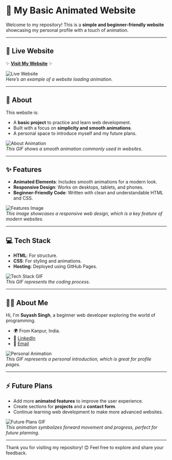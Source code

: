 # 🌟 My Basic Animated Website

Welcome to my repository! This is a **simple and beginner-friendly website** showcasing my personal profile with a touch of animation.

---

## 🚀 Live Website
✨ **[Visit My Website](https://yourwebsite.com)** ✨  

![Live Website](https://gifyard.com/wp-content/uploads/2023/04/Tumblr.gif)  
*Here’s an example of a website loading animation.*

---

## 📜 About
This website is:
- A **basic project** to practice and learn web development.
- Built with a focus on **simplicity and smooth animations**.
- A personal space to introduce myself and my future plans.

![About Animation](https://i.pinimg.com/originals/2a/53/65/2a53651a35816f499270d8275fd5318f.gif)  
*This GIF shows a smooth animation commonly used in websites.*

---

## ✨ Features
- **Animated Elements**: Includes smooth animations for a modern look.
- **Responsive Design**: Works on desktops, tablets, and phones.
- **Beginner-Friendly Code**: Written with clean and understandable HTML and CSS.

![Features Image](https://www.searchenginejournal.com/wp-content/uploads/2021/10/responsive-web-design-1-61f01c4b64c5f-sej.png)  
*This image showcases a responsive web design, which is a key feature of modern websites.*

---


## 💻 Tech Stack
- **HTML**: For structure.
- **CSS**: For styling and animations.
- **Hosting**: Deployed using GitHub Pages.

![Tech Stack GIF](https://media.giphy.com/media/3o7btK1ZkgxgD0JpZ2/giphy.gif)  
*This GIF represents the coding process.*

---



## 🧑‍💻 About Me
Hi, I'm **Suyash Singh**, a beginner web developer exploring the world of programming.  
- 🌍 From Kanpur, India.  
- 💼 [LinkedIn](https://www.linkedin.com/in/suyash-singh-0b38642b7)  
- 📧 [Email](mailto:singhsuyash012@gmail.com)  

![Personal Animation](https://media.giphy.com/media/l0MYrqVqhtLnlpUjm/giphy.gif)  
*This GIF represents a personal introduction, which is great for profile pages.*

---

## ⚡ Future Plans
- Add more **animated features** to improve the user experience.
- Create sections for **projects** and a **contact form**.
- Continue learning web development to make more advanced websites.

![Future Plans GIF](https://media.giphy.com/media/26BGd8ntv6ae9ajbG/giphy.gif)  
*This animation symbolizes forward movement and progress, perfect for future planning.*

---

Thank you for visiting my repository! 😊 Feel free to explore and share your feedback.
